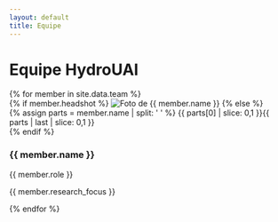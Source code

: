 ```yaml
---
layout: default
title: Equipe
---
```


# Equipe HydroUAI

<div class="grid">
{% for member in site.data.team %}
  <article class="card">
    {% if member.headshot %}
      <img src="{{ member.headshot | relative_url }}" alt="Foto de {{ member.name }}" class="avatar" />
    {% else %}
      <div class="avatar">
        {% assign parts = member.name | split: ' ' %}
        {{ parts[0] | slice: 0,1 }}{{ parts | last | slice: 0,1 }}
      </div>
    {% endif %}
    <h3>{{ member.name }}</h3>
    <p>{{ member.role }}</p>
    <p>{{ member.research_focus }}</p>
  </article>
{% endfor %}
</div>
